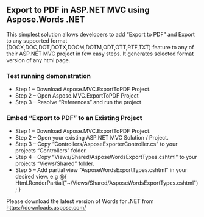 ## Export to PDF in ASP.NET MVC using Aspose.Words .NET
This simplest solution allows developers to add “Export to PDF” and Export to any supported format (DOCX,DOC,DOT,DOTX,DOCM,DOTM,ODT,OTT,RTF,TXT) feature to any of their ASP.NET MVC project in few easy steps. It generates selected format version of any html page.

### Test running demonstration

* Step 1 – Download Aspose.MVC.ExportToPDF Project.
* Step 2 – Open Aspose.MVC.ExportToPDF Project
* Step 3 – Resolve “References” and run the project

### Embed “Export to PDF” to an Existing Project

* Step 1 – Download Aspose.MVC.ExportToPDF Project.
* Step 2 – Open your existing ASP.NET MVC Solution / Project.
* Step 3 – Copy “Controllers/AsposeExporterController.cs” to your projects “Controllers” folder.
* Step 4 - Copy “Views/Shared/AsposeWordsExportTypes.cshtml” to your projects “Views/Shared” folder.
* Step 5 – Add partial view "AsposeWordsExportTypes.cshtml" in your desired view.
e.g @{ Html.RenderPartial("~/Views/Shared/AsposeWordsExportTypes.cshtml"); }


Please download the latest version of Words for .NET from https://downloads.aspose.com/
